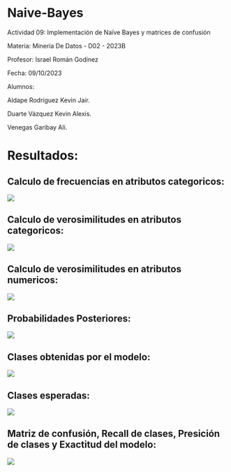 # Naive-Bayes
Actividad 09: Implementación de Naïve Bayes y matrices de confusión

Materia: Minería De Datos - D02 - 2023B

Profesor: Israel Román Godínez

Fecha: 09/10/2023

Alumnos:

Aldape Rodríguez Kevin Jair.

Duarte Vázquez Kevin Alexis.

Venegas Garibay Ali.

# Resultados:

<h2> Calculo de frecuencias en atributos categoricos: </h2> 
<img src="frecuencias_categoricos.jpg">

<h2> Calculo de verosimilitudes en atributos categoricos: </h2> 
<img src="verosimilitudes_categoricos.jpg">

<h2> Calculo de verosimilitudes en atributos numericos: </h2> 
<img src="verosimilitudes_numericos.jpg">

<h2> Probabilidades Posteriores: </h2> 
<img src="probabilidades.jpg">

<h2> Clases obtenidas por el modelo: </h2> 
<img src="clases_obtenidas.jpg">

<h2> Clases esperadas: </h2> 
<img src="clases_esperadas.jpg">

<h2> Matriz de confusión, Recall de clases, Presición de clases y Exactitud del modelo: </h2> 
<img src="matriz.jpg">

